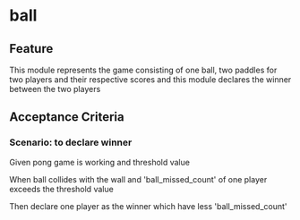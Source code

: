# ball

## Feature

This module represents the game consisting of
one ball, two paddles for two players and their respective scores
and this module declares the winner between the two players

## Acceptance Criteria

### Scenario: to declare winner

  Given pong game is working and threshold value

  When ball collides with the wall
  and 'ball_missed_count' of one player exceeds the threshold value

  Then declare one player as the winner which have less 'ball_missed_count'
